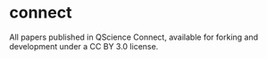 connect
=======

All papers published in QScience Connect, available for forking and development under a CC BY 3.0 license.